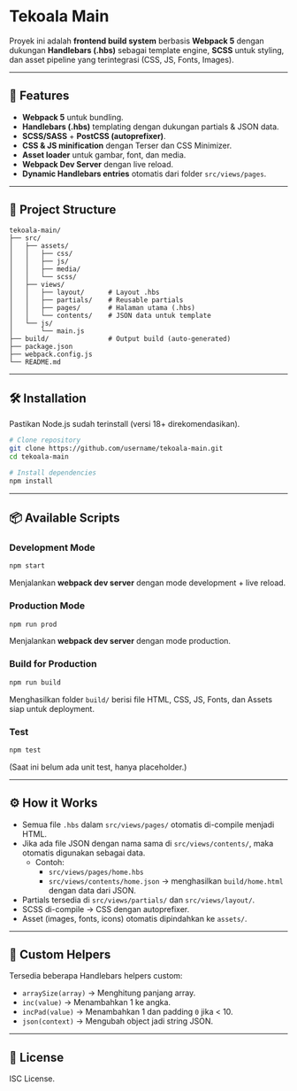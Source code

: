 # Tekoala Main

Proyek ini adalah **frontend build system** berbasis **Webpack 5** dengan dukungan **Handlebars (.hbs)** sebagai template engine, **SCSS** untuk styling, dan asset pipeline yang terintegrasi (CSS, JS, Fonts, Images).

---

## 🚀 Features
- **Webpack 5** untuk bundling.
- **Handlebars (.hbs)** templating dengan dukungan partials & JSON data.
- **SCSS/SASS** + **PostCSS (autoprefixer)**.
- **CSS & JS minification** dengan Terser dan CSS Minimizer.
- **Asset loader** untuk gambar, font, dan media.
- **Webpack Dev Server** dengan live reload.
- **Dynamic Handlebars entries** otomatis dari folder `src/views/pages`.

---

## 📂 Project Structure
```
tekoala-main/
├── src/
│   ├── assets/
│   │   ├── css/
│   │   ├── js/
│   │   ├── media/
│   │   └── scss/
│   ├── views/
│   │   ├── layout/      # Layout .hbs
│   │   ├── partials/    # Reusable partials
│   │   ├── pages/       # Halaman utama (.hbs)
│   │   └── contents/    # JSON data untuk template
│   └── js/
│       └── main.js
├── build/               # Output build (auto-generated)
├── package.json
├── webpack.config.js
└── README.md
```

---

## 🛠 Installation

Pastikan Node.js sudah terinstall (versi 18+ direkomendasikan).

```bash
# Clone repository
git clone https://github.com/username/tekoala-main.git
cd tekoala-main

# Install dependencies
npm install
```

---

## 📦 Available Scripts

### Development Mode
```bash
npm start
```
Menjalankan **webpack dev server** dengan mode development + live reload.

### Production Mode
```bash
npm run prod
```
Menjalankan **webpack dev server** dengan mode production.

### Build for Production
```bash
npm run build
```
Menghasilkan folder `build/` berisi file HTML, CSS, JS, Fonts, dan Assets siap untuk deployment.

### Test
```bash
npm test
```
(Saat ini belum ada unit test, hanya placeholder.)

---

## ⚙️ How it Works
- Semua file `.hbs` dalam `src/views/pages/` otomatis di-compile menjadi HTML.
- Jika ada file JSON dengan nama sama di `src/views/contents/`, maka otomatis digunakan sebagai data.
  - Contoh:
    - `src/views/pages/home.hbs`
    - `src/views/contents/home.json`
    → menghasilkan `build/home.html` dengan data dari JSON.
- Partials tersedia di `src/views/partials/` dan `src/views/layout/`.
- SCSS di-compile → CSS dengan autoprefixer.
- Asset (images, fonts, icons) otomatis dipindahkan ke `assets/`.

---

## 🔧 Custom Helpers
Tersedia beberapa Handlebars helpers custom:
- `arraySize(array)` → Menghitung panjang array.
- `inc(value)` → Menambahkan 1 ke angka.
- `incPad(value)` → Menambahkan 1 dan padding `0` jika < 10.
- `json(context)` → Mengubah object jadi string JSON.

---

## 📜 License
ISC License.
